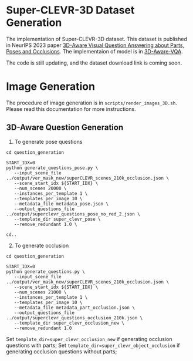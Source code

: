 # Super-CLEVR-3D Dataset Generation

The implementation of Super-CLEVR-3D dataset. This dataset is published in NeurIPS 2023 paper [3D-Aware Visual Question Answering about Parts, Poses and Occlusions](https://arxiv.org/abs/2310.17914). The implementaion of model is in [3D-Aware-VQA](https://github.com/XingruiWang/3D-Aware-VQA). 

The code is still updating, and the dataset download link is coming soon.

# Image Generation

The procedure of image generation is in `scripts/render_images_3D.sh`. Please read this documentation for more instructions.



## 3D-Aware Question Generation

1. To generate pose questions

```
cd question_generation

START_IDX=0
python generate_questions_pose.py \
   --input_scene_file ../output/ver_mask_new/superCLEVR_scenes_210k_occlusion.json \
   --scene_start_idx ${START_IDX} \
   --num_scenes 20000 \
   --instances_per_template 1 \
   --templates_per_image 10 \
   --metadata_file metadata_pose.json \
   --output_questions_file ../output/superclevr_questions_pose_no_red_2.json \
   --template_dir super_clevr_pose \
   --remove_redundant 1.0 \

cd..

```
2. To generate occlusion 

```
cd question_generation

START_IDX=0
python generate_questions.py \
   --input_scene_file ../output/ver_mask_new/superCLEVR_scenes_210k_occlusion.json \
   --scene_start_idx ${START_IDX} \
   --num_scenes 21000 \
   --instances_per_template 1 \
   --templates_per_image 10 \
   --metadata_file metadata_part_occlusion.json \
   --output_questions_file ../output/superclevr_questions_occlusion_210k.json \
   --template_dir super_clevr_occlusion_new \
   --remove_redundant 1.0

```
Set `template_dir=super_clevr_occlusion_new` if generating occlusion questions with parts; Set `template_dir=super_clevr_object_occlusion` if generating occlusion questions without parts; 
